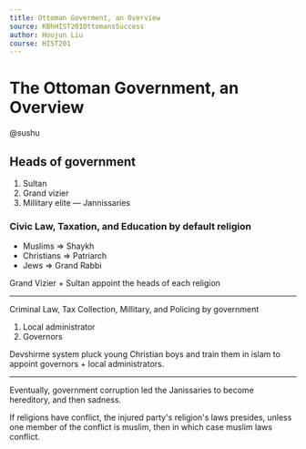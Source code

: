 ```yaml
---
title: Ottoman Goverment, an Overview
source: KBhHIST201OttomansSuccess
author: Houjun Liu
course: HIST201
---
```


# The Ottoman Government, an Overview

@sushu

## Heads of government

1. Sultan
2. Grand vizier
3. Millitary elite — Jannissaries


### Civic Law, Taxation, and Education by default religion

* Muslims => Shaykh
* Christians => Patriarch
* Jews => Grand Rabbi

Grand Vizier + Sultan appoint the heads of each religion

***

Criminal Law, Tax Collection, Millitary, and Policing by government 

1. Local administrator
2. Governors

Devshirme system pluck young Christian boys and train them in islam to appoint governors + local administrators. 

*** 

Eventually, government corruption led the Janissaries to become hereditory, and then sadness.

If religions have conflict, the injured party's religion's laws presides, unless one member of the conflict is muslim, then in which case muslim laws conflict.
